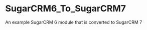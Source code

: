 SugarCRM6_To_SugarCRM7
======================

An example SugarCRM 6 module that is converted to SugarCRM 7

